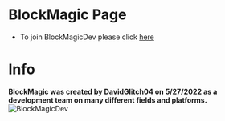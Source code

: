 # BlockMagic Page
- To join BlockMagicDev please click [here](https://docs.google.com/forms/d/1iTJHe_lo9ZRicn9gmLAAfG9-G4vkO_WePBvAypGrEPM)

# Info
**BlockMagic was created by DavidGlitch04 on 5/27/2022 as a development team on many different fields and platforms.**
![BlockMagicDev](https://avatars.githubusercontent.com/u/98719943?s=200&v=4)
